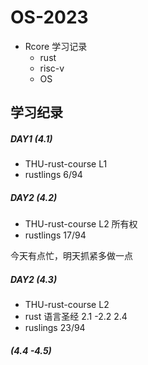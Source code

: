 # OS-2023

* Rcore 学习记录
  * rust
  * risc-v
  * OS

## 学习纪录

##### DAY1 (4.1)

* THU-rust-course L1
* rustlings 6/94

##### DAY2 (4.2)

* THU-rust-course L2 所有权
* rustlings 17/94

今天有点忙，明天抓紧多做一点



##### DAY2 (4.3)

* THU-rust-course L2 
* rust 语言圣经 2.1 -2.2 2.4
* ruslings 23/94

##### (4.4 -4.5)







